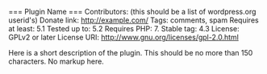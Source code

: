 === Plugin Name ===
Contributors: (this should be a list of wordpress.org userid's)
Donate link: http://example.com/
Tags: comments, spam
Requires at least: 5.1
Tested up to: 5.2
Requires PHP: 7.
Stable tag: 4.3
License: GPLv2 or later
License URI: http://www.gnu.org/licenses/gpl-2.0.html

Here is a short description of the plugin. This should be no more than 150 characters. No markup here.
